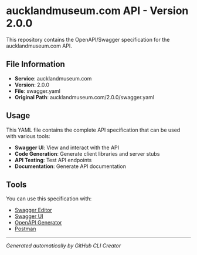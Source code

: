 # aucklandmuseum.com API - Version 2.0.0

This repository contains the OpenAPI/Swagger specification for the aucklandmuseum.com API.

## File Information

- **Service**: aucklandmuseum.com
- **Version**: 2.0.0
- **File**: swagger.yaml
- **Original Path**: aucklandmuseum.com/2.0.0/swagger.yaml

## Usage

This YAML file contains the complete API specification that can be used with various tools:

- **Swagger UI**: View and interact with the API
- **Code Generation**: Generate client libraries and server stubs
- **API Testing**: Test API endpoints
- **Documentation**: Generate API documentation

## Tools

You can use this specification with:

- [Swagger Editor](https://editor.swagger.io/)
- [Swagger UI](https://swagger.io/tools/swagger-ui/)
- [OpenAPI Generator](https://openapi-generator.tech/)
- [Postman](https://www.postman.com/)

---

*Generated automatically by GitHub CLI Creator*
